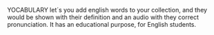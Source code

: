 YOCABULARY let´s you add english words to your collection, and they would be shown with their definition and an audio with they correct pronunciation.
It has an educational purpose, for English students. 
